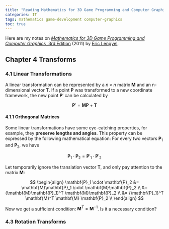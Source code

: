 ```yaml
---
title: "Reading Mathematics for 3D Game Programming and Computer Graphics, 3rd Edition"
categories: IT
tags: mathematics game-development computer-graphics
toc: true
---
```


Here are my notes on [*Mathematics for 3D Game Programming and Computer Graphics*, 3rd Edition](http://mathfor3dgameprogramming.com/) (2011) by [Eric Lengyel](https://twitter.com/EricLengyel).

## Chapter 4 Transforms

### 4.1 Linear Transformations

A linear transformation can be represented by a $n \times n$ matrix $\mathbf{M}$ and an n-dimensional vector $\mathbf{T}$. If a point $\mathbf{P}$ was transformed to a new coordinate framework, the new point $\mathbf{P}'$ can be calculated by

$$
\mathbf{P}' = \mathbf{M}\mathbf{P} + \mathbf{T}
$$

#### 4.1.1 Orthogonal Matrices

Some linear transformations have some eye-catching properties, for example, they **preserve lengths and angles**. This property can be expressed by the following mathematical equation: For every two vectors $\mathbf{P}_1$ and $\mathbf{P}_2$, we have

$$
\mathbf{P}_1 \cdot \mathbf{P}_2 = \mathbf{P}'_1 \cdot \mathbf{P}'_2
$$

Let temporarily ignore the translation vector $\mathbf{T}$, and only pay attention to the matrix $\mathbf{M}$:

$$
\begin{align}
\mathbf{P}_1 \cdot \mathbf{P}_2 &= \mathbf{M}\mathbf{P}_1 \cdot \mathbf{M}\mathbf{P}_2 \\ 
&= (\mathbf{M}\mathbf{P}_1)^T \mathbf{M}\mathbf{P}_2 \\
&= {\mathbf{P}_1}^T \mathbf{M}^T \mathbf{M} \mathbf{P}_2 \\
\end{align}
$$

Now we get a sufficient condition: $\mathbf{M}^T = \mathbf{M}^{-1}$. Is it a necessary condition?

### 4.3 Rotation Transforms
